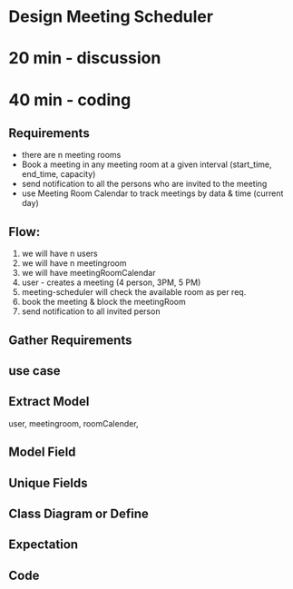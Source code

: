 # Design Meeting Scheduler

# 20 min - discussion
# 40 min - coding

## Requirements

- there are n meeting rooms
- Book  a meeting in any meeting room at a given interval (start_time, end_time, capacity)
- send notification to all the persons who are invited to the meeting
- use Meeting Room Calendar to track meetings by data & time (current day)



## Flow:
1. we will have n users
2. we will have n meetingroom
3. we will have meetingRoomCalendar
4. user - creates a meeting (4 person, 3PM, 5 PM)
5. meeting-scheduler will check the available room as per req.
6. book the meeting & block the meetingRoom
7. send notification to all invited person

## Gather Requirements

## use case
## Extract Model
user, meetingroom, roomCalender, 

## Model Field

## Unique Fields


## Class Diagram or Define


## Expectation

## Code